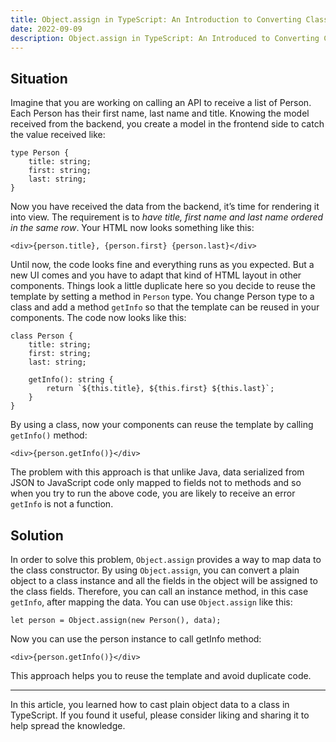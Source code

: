 ```yaml
---
title: Object.assign in TypeScript: An Introduction to Converting Classes
date: 2022-09-09
description: Object.assign in TypeScript: An Introduced to Converting Classes
---
```


## Situation
Imagine that you are working on calling an API to receive a list of Person. Each Person has their first name, last name and title. Knowing the model received from the backend, you create a model in the frontend side to catch the value received like:
```
type Person {
	title: string;
	first: string;
	last: string;
}
```

Now you have received the data from the backend, it’s time for rendering it into view. The requirement is to _have title, first name and last name ordered in the same row_. Your HTML now looks something like this:

```
<div>{person.title}, {person.first} {person.last}</div>
```

Until now, the code looks fine and everything runs as you expected. But a new UI comes and you have to adapt that kind of HTML layout in other components. Things look a little duplicate here so you decide to reuse the template by setting a method in `Person` type. You change Person type to a class and add a method `getInfo` so that the template can be reused in your components. The code now looks like this:

```
class Person {
	title: string;
	first: string;
	last: string;

	getInfo(): string {
		return `${this.title}, ${this.first} ${this.last}`;
	}
}
```

By using a class, now your components can reuse the template by calling `getInfo()` method:

```
<div>{person.getInfo()}</div>
```

The problem with this approach is that unlike Java, data serialized from JSON to JavaScript code only mapped to fields not to methods and so when you try to run the above code, you are likely to receive an error `getInfo` is not a function.

## Solution
In order to solve this problem, `Object.assign` provides a way to map data to the class constructor. By using `Object.assign`, you can convert a plain object to a class instance and all the fields in the object will be assigned to the class fields. Therefore, you can call an instance method, in this case `getInfo`, after mapping the data. You can use `Object.assign` like this:

```
let person = Object.assign(new Person(), data);
```

Now you can use the person instance to call getInfo method:

```
<div>{person.getInfo()}</div>
```

This approach helps you to reuse the template and avoid duplicate code.

---
In this article, you learned how to cast plain object data to a class in TypeScript. If you found it useful, please consider liking and sharing it to help spread the knowledge.
